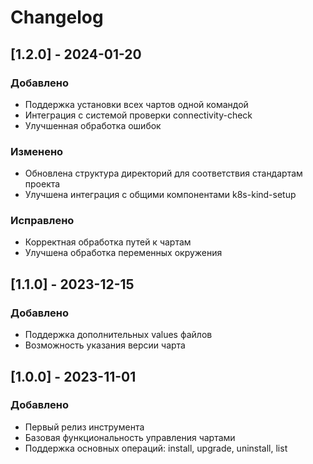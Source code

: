 # Changelog

## [1.2.0] - 2024-01-20
### Добавлено
- Поддержка установки всех чартов одной командой
- Интеграция с системой проверки connectivity-check
- Улучшенная обработка ошибок

### Изменено
- Обновлена структура директорий для соответствия стандартам проекта
- Улучшена интеграция с общими компонентами k8s-kind-setup

### Исправлено
- Корректная обработка путей к чартам
- Улучшена обработка переменных окружения

## [1.1.0] - 2023-12-15
### Добавлено
- Поддержка дополнительных values файлов
- Возможность указания версии чарта

## [1.0.0] - 2023-11-01
### Добавлено
- Первый релиз инструмента
- Базовая функциональность управления чартами
- Поддержка основных операций: install, upgrade, uninstall, list